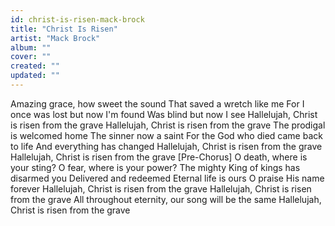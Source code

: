 ```yaml
---
id: christ-is-risen-mack-brock
title: "Christ Is Risen"
artist: "Mack Brock"
album: ""
cover: ""
created: ""
updated: ""
---
```


Amazing grace, how sweet the sound
That saved a wretch like me
For I once was lost but now I'm found
Was blind but now I see
Hallelujah, Christ is risen from the grave
Hallelujah, Christ is risen from the grave
The prodigal is welcomed home
The sinner now a saint
For the God who died came back to life
And everything has changed
Hallelujah, Christ is risen from the grave
Hallelujah, Christ is risen from the grave
[Pre-Chorus]
O death, where is your sting?
O fear, where is your power?
The mighty King of kings has disarmed you
Delivered and redeemed
Eternal life is ours
O praise His name forever
Hallelujah, Christ is risen from the grave
Hallelujah, Christ is risen from the grave
All throughout eternity, our song will be the same
Hallelujah, Christ is risen from the grave